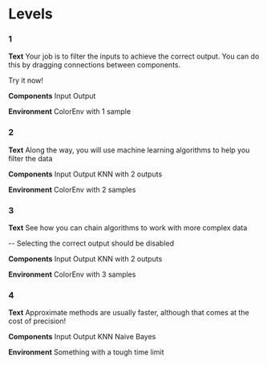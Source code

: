 
# Levels

### 1
**Text**
Your job is to filter the inputs to achieve the correct output.
You can do this by dragging connections between components.

Try it now!

**Components**
Input
Output

**Environment**
ColorEnv with 1 sample


### 2
**Text**
Along the way, you will use machine learning algorithms to help you filter the data

**Components**
Input
Output
KNN with 2 outputs

**Environment**
ColorEnv with 2 samples

### 3
**Text**
See how you can chain algorithms to work with more complex data

-- Selecting the correct output should be disabled

**Components**
Input
Output
KNN with 2 outputs

**Environment**
ColorEnv with 3 samples


### 4
**Text**
Approximate methods are usually faster, although that comes at the cost of precision!

**Components**
Input
Output
KNN
Naive Bayes

**Environment**
Something with a tough time limit
